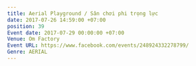 ```yaml
---
title: Aerial Playground / Sân chơi phi trọng lực
date: 2017-07-26 14:59:00 +07:00
position: 39
Event date: 2017-07-29 00:00:00 +07:00
Venue: Om Factory
Event URL: https://www.facebook.com/events/248924332278799/
Genre: AERIAL
---
```


